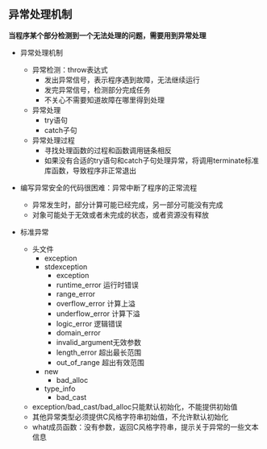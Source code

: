 




## 异常处理机制

**当程序某个部分检测到一个无法处理的问题，需要用到异常处理**


* 异常处理机制
    * 异常检测：throw表达式
        * 发出异常信号，表示程序遇到故障，无法继续运行
        * 发完异常信号，检测部分完成任务
        * 不关心不需要知道故障在哪里得到处理
    * 异常处理
        * try语句
        * catch子句
    * 异常处理过程
        * 寻找处理函数的过程和函数调用链条相反
        * 如果没有合适的try语句和catch子句处理异常，将调用terminate标准库函数，导致程序非正常退出

* 编写异常安全的代码很困难：异常中断了程序的正常流程
    * 异常发生时，部分计算可能已经完成，另一部分可能没有完成
    * 对象可能处于无效或者未完成的状态，或者资源没有释放

* 标准异常
    * 头文件
        * exception
        * stdexception
            * exception
            * runtime_error 运行时错误
            * range_error
            * overflow_error 计算上溢
            * underflow_error 计算下溢
            * logic_error 逻辑错误
            * domain_error
            * invalid_argument无效参数
            * length_error 超出最长范围
            * out_of_range 超出有效范围
        * new
            * bad_alloc
        * type_info
            * bad_cast
    * exception/bad_cast/bad_alloc只能默认初始化，不能提供初始值
    * 其他异常类型必须提供C风格字符串初始值，不允许默认初始化
    * what成员函数：没有参数，返回C风格字符串，提示关于异常的一些文本信息